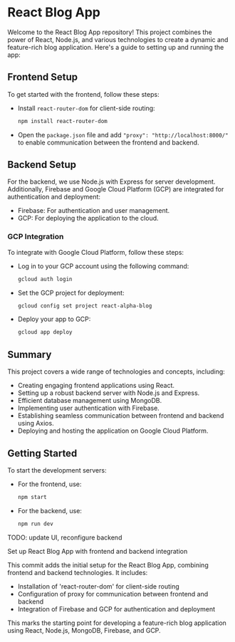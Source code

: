 # React Blog App

Welcome to the React Blog App repository! This project combines the power of React, Node.js, and various technologies to create a dynamic and feature-rich blog application. Here's a guide to setting up and running the app:

## Frontend Setup

To get started with the frontend, follow these steps:

- Install `react-router-dom` for client-side routing:

  ```bash
  npm install react-router-dom
  ```

- Open the `package.json` file and add `"proxy": "http://localhost:8000/"` to enable communication between the frontend and backend.

## Backend Setup

For the backend, we use Node.js with Express for server development. Additionally, Firebase and Google Cloud Platform (GCP) are integrated for authentication and deployment:

- Firebase: For authentication and user management.
- GCP: For deploying the application to the cloud.

### GCP Integration

To integrate with Google Cloud Platform, follow these steps:

- Log in to your GCP account using the following command:

  ```bash
  gcloud auth login
  ```

- Set the GCP project for deployment:

  ```bash
  gcloud config set project react-alpha-blog
  ```

- Deploy your app to GCP:

  ```bash
  gcloud app deploy
  ```

## Summary

This project covers a wide range of technologies and concepts, including:

- Creating engaging frontend applications using React.
- Setting up a robust backend server with Node.js and Express.
- Efficient database management using MongoDB.
- Implementing user authentication with Firebase.
- Establishing seamless communication between frontend and backend using Axios.
- Deploying and hosting the application on Google Cloud Platform.

## Getting Started

To start the development servers:

- For the frontend, use:

  ```bash
  npm start
  ```

- For the backend, use:

  ```bash
  npm run dev
  ```

TODO: update UI, reconfigure backend

Set up React Blog App with frontend and backend integration

This commit adds the initial setup for the React Blog App, combining frontend and backend technologies. It includes:

- Installation of 'react-router-dom' for client-side routing
- Configuration of proxy for communication between frontend and backend
- Integration of Firebase and GCP for authentication and deployment

This marks the starting point for developing a feature-rich blog application using React, Node.js, MongoDB, Firebase, and GCP.